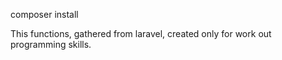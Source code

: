 composer install

This functions, gathered from laravel,
created only for work out programming skills.